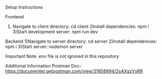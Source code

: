 Setup Instructions

Frontend
1) Navigate to client directory:
      cd client
2Install dependencies:
      npm i
3)Start development server:
      npm run dev



Backend
1)Navigate to server directory:
      cd server
2)Install dependencies:
      npm i
3)Start server:
      nodemon server



Important Note
.env file is not ignored in this repository


Additional Information
Postman Doc-https://documenter.getpostman.com/view/31858994/2sAXqzVxRR
